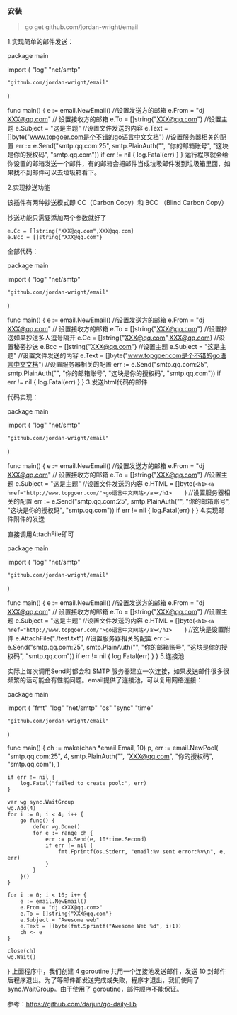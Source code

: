 ### 安装
>  go get github.com/jordan-wright/email

1.实现简单的邮件发送：

package main

import (
    "log"
    "net/smtp"

    "github.com/jordan-wright/email"
)

func main() {
    e := email.NewEmail()
    //设置发送方的邮箱
    e.From = "dj <XXX@qq.com>"
    // 设置接收方的邮箱
    e.To = []string{"XXX@qq.com"}
    //设置主题
    e.Subject = "这是主题"
    //设置文件发送的内容
    e.Text = []byte("www.topgoer.com是个不错的go语言中文文档")
    //设置服务器相关的配置
    err := e.Send("smtp.qq.com:25", smtp.PlainAuth("", "你的邮箱账号", "这块是你的授权码", "smtp.qq.com"))
    if err != nil {
        log.Fatal(err)
    }
}
运行程序就会给你设置的邮箱发送一个邮件，有的邮箱会把邮件当成垃圾邮件发到垃圾箱里面，如果找不到邮件可以去垃圾箱看下。

2.实现抄送功能

该插件有两种抄送模式即 CC（Carbon Copy）和 BCC （Blind Carbon Copy）

抄送功能只需要添加两个参数就好了

    e.Cc = []string{"XXX@qq.com",XXX@qq.com}
    e.Bcc = []string{"XXX@qq.com"}
全部代码：

package main

import (
    "log"
    "net/smtp"

    "github.com/jordan-wright/email"
)

func main() {
    e := email.NewEmail()
    //设置发送方的邮箱
    e.From = "dj <XXX@qq.com>"
    // 设置接收方的邮箱
    e.To = []string{"XXX@qq.com"}
    //设置抄送如果抄送多人逗号隔开
    e.Cc = []string{"XXX@qq.com",XXX@qq.com}
    //设置秘密抄送
    e.Bcc = []string{"XXX@qq.com"}
    //设置主题
    e.Subject = "这是主题"
    //设置文件发送的内容
    e.Text = []byte("www.topgoer.com是个不错的go语言中文文档")
    //设置服务器相关的配置
    err := e.Send("smtp.qq.com:25", smtp.PlainAuth("", "你的邮箱账号", "这块是你的授权码", "smtp.qq.com"))
    if err != nil {
        log.Fatal(err)
    }
}
3.发送html代码的邮件

代码实现：

package main

import (
    "log"
    "net/smtp"

    "github.com/jordan-wright/email"
)

func main() {
    e := email.NewEmail()
    //设置发送方的邮箱
    e.From = "dj <XXX@qq.com>"
    // 设置接收方的邮箱
    e.To = []string{"XXX@qq.com"}
    //设置主题
    e.Subject = "这是主题"
    //设置文件发送的内容
    e.HTML = []byte(`
    <h1><a href="http://www.topgoer.com/">go语言中文网站</a></h1>    
    `)
    //设置服务器相关的配置
    err := e.Send("smtp.qq.com:25", smtp.PlainAuth("", "你的邮箱账号", "这块是你的授权码", "smtp.qq.com"))
    if err != nil {
        log.Fatal(err)
    }
}
4.实现邮件附件的发送

直接调用AttachFile即可

package main

import (
    "log"
    "net/smtp"

    "github.com/jordan-wright/email"
)

func main() {
    e := email.NewEmail()
    //设置发送方的邮箱
    e.From = "dj <XXX@qq.com>"
    // 设置接收方的邮箱
    e.To = []string{"XXX@qq.com"}
    //设置主题
    e.Subject = "这是主题"
    //设置文件发送的内容
    e.HTML = []byte(`
    <h1><a href="http://www.topgoer.com/">go语言中文网站</a></h1>    
    `)
    //这块是设置附件
    e.AttachFile("./test.txt")
    //设置服务器相关的配置
    err := e.Send("smtp.qq.com:25", smtp.PlainAuth("", "你的邮箱账号", "这块是你的授权码", "smtp.qq.com"))
    if err != nil {
        log.Fatal(err)
    }
}
5.连接池

实际上每次调用Send时都会和 SMTP 服务器建立一次连接，如果发送邮件很多很频繁的话可能会有性能问题。email提供了连接池，可以复用网络连接：

package main

import (
    "fmt"
    "log"
    "net/smtp"
    "os"
    "sync"
    "time"

    "github.com/jordan-wright/email"
)

func main() {
    ch := make(chan *email.Email, 10)
    p, err := email.NewPool(
        "smtp.qq.com:25",
        4,
        smtp.PlainAuth("", "XXX@qq.com", "你的授权码", "smtp.qq.com"),
    )

    if err != nil {
        log.Fatal("failed to create pool:", err)
    }

    var wg sync.WaitGroup
    wg.Add(4)
    for i := 0; i < 4; i++ {
        go func() {
            defer wg.Done()
            for e := range ch {
                err := p.Send(e, 10*time.Second)
                if err != nil {
                    fmt.Fprintf(os.Stderr, "email:%v sent error:%v\n", e, err)
                }
            }
        }()
    }

    for i := 0; i < 10; i++ {
        e := email.NewEmail()
        e.From = "dj <XXX@qq.com>"
        e.To = []string{"XXX@qq.com"}
        e.Subject = "Awesome web"
        e.Text = []byte(fmt.Sprintf("Awesome Web %d", i+1))
        ch <- e
    }

    close(ch)
    wg.Wait()
}
上面程序中，我们创建 4 goroutine 共用一个连接池发送邮件，发送 10 封邮件后程序退出。为了等邮件都发送完成或失败，程序才退出，我们使用了sync.WaitGroup。由于使用了 goroutine，邮件顺序不能保证。

参考：https://github.com/darjun/go-daily-lib